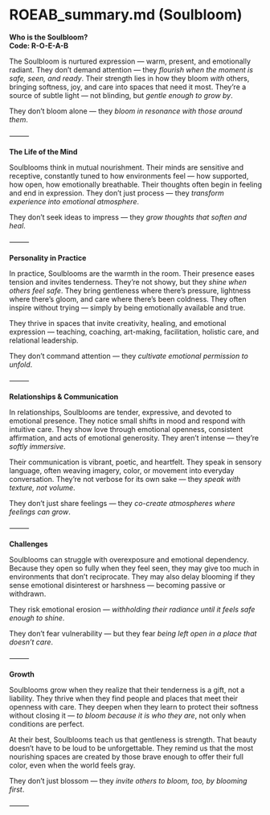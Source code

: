 # ROEAB_summary.md (Soulbloom)

**Who is the Soulbloom?**  
**Code: R-O-E-A-B**

The Soulbloom is nurtured expression — warm, present, and emotionally radiant. They don’t demand attention — they *flourish when the moment is safe, seen, and ready*. Their strength lies in how they bloom *with* others, bringing softness, joy, and care into spaces that need it most. They’re a source of subtle light — not blinding, but *gentle enough to grow by*.

They don’t bloom alone — they *bloom in resonance with those around them*.

⸻

**The Life of the Mind**

Soulblooms think in mutual nourishment. Their minds are sensitive and receptive, constantly tuned to how environments feel — how supported, how open, how emotionally breathable. Their thoughts often begin in feeling and end in expression. They don’t just process — they *transform experience into emotional atmosphere*.

They don’t seek ideas to impress — they *grow thoughts that soften and heal*.

⸻

**Personality in Practice**

In practice, Soulblooms are the warmth in the room. Their presence eases tension and invites tenderness. They’re not showy, but they *shine when others feel safe*. They bring gentleness where there’s pressure, lightness where there’s gloom, and care where there’s been coldness. They often inspire without trying — simply by being emotionally available and true.

They thrive in spaces that invite creativity, healing, and emotional expression — teaching, coaching, art-making, facilitation, holistic care, and relational leadership.

They don’t command attention — they *cultivate emotional permission to unfold*.

⸻

**Relationships & Communication**

In relationships, Soulblooms are tender, expressive, and devoted to emotional presence. They notice small shifts in mood and respond with intuitive care. They show love through emotional openness, consistent affirmation, and acts of emotional generosity. They aren’t intense — they’re *softly immersive*.

Their communication is vibrant, poetic, and heartfelt. They speak in sensory language, often weaving imagery, color, or movement into everyday conversation. They’re not verbose for its own sake — they *speak with texture, not volume*.

They don’t just share feelings — they *co-create atmospheres where feelings can grow*.

⸻

**Challenges**

Soulblooms can struggle with overexposure and emotional dependency. Because they open so fully when they feel seen, they may give too much in environments that don’t reciprocate. They may also delay blooming if they sense emotional disinterest or harshness — becoming passive or withdrawn.

They risk emotional erosion — *withholding their radiance until it feels safe enough to shine*.

They don’t fear vulnerability — but they fear *being left open in a place that doesn’t care*.

⸻

**Growth**

Soulblooms grow when they realize that their tenderness is a gift, not a liability. They thrive when they find people and places that meet their openness with care. They deepen when they learn to protect their softness without closing it — *to bloom because it is who they are*, not only when conditions are perfect.

At their best, Soulblooms teach us that gentleness is strength. That beauty doesn’t have to be loud to be unforgettable. They remind us that the most nourishing spaces are created by those brave enough to offer their full color, even when the world feels gray.

They don’t just blossom — they *invite others to bloom, too, by blooming first*.

⸻
